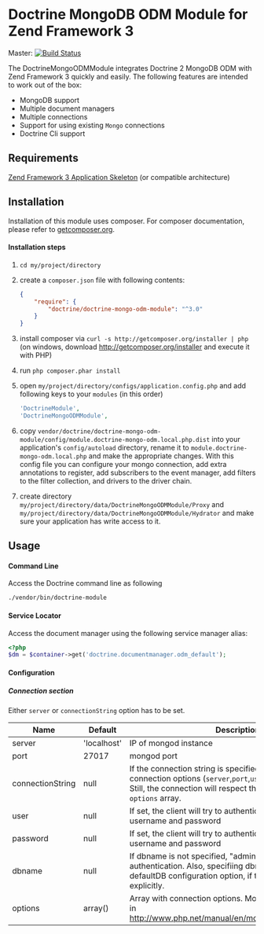 # Doctrine MongoDB ODM Module for Zend Framework 3

Master: [![Build Status](https://secure.travis-ci.org/doctrine/DoctrineMongoODMModule.png?branch=master)](http://travis-ci.org/doctrine/DoctrineMongoODMModule)

The DoctrineMongoODMModule integrates Doctrine 2 MongoDB ODM with Zend Framework 3
quickly and easily. The following features are intended to work out of the box:

  - MongoDB support
  - Multiple document managers
  - Multiple connections
  - Support for using existing `Mongo` connections
  - Doctrine Cli support

## Requirements
[Zend Framework 3 Application Skeleton](http://www.github.com/zendframework/ZendSkeletonApplication) (or compatible
architecture)

## Installation

Installation of this module uses composer. For composer documentation, please refer to
[getcomposer.org](http://getcomposer.org/).

#### Installation steps

  1. `cd my/project/directory`
  2. create a `composer.json` file with following contents:

     ```json
     {
         "require": {
             "doctrine/doctrine-mongo-odm-module": "^3.0"
         }
     }
     ```
  3. install composer via `curl -s http://getcomposer.org/installer | php` (on windows, download
     http://getcomposer.org/installer and execute it with PHP)
  4. run `php composer.phar install`
  5. open `my/project/directory/configs/application.config.php` and add following keys to your `modules` (in this order)

     ```php
     'DoctrineModule',
     'DoctrineMongoODMModule',
     ```

  6. copy `vendor/doctrine/doctrine-mongo-odm-module/config/module.doctrine-mongo-odm.local.php.dist` into your application's
     `config/autoload` directory, rename it to `module.doctrine-mongo-odm.local.php` and make the appropriate changes.
     With this config file you can configure your mongo connection, add extra annotations to register, add subscribers to
     the event manager, add filters to the filter collection, and drivers to the driver chain.

  7. create directory `my/project/directory/data/DoctrineMongoODMModule/Proxy` and
     `my/project/directory/data/DoctrineMongoODMModule/Hydrator` and make sure your application has write access to it.

## Usage

#### Command Line
Access the Doctrine command line as following

```sh
./vendor/bin/doctrine-module
```

#### Service Locator
Access the document manager using the following service manager alias:

```php
<?php
$dm = $container->get('doctrine.documentmanager.odm_default');
```

#### Configuration
##### Connection section

Either `server` or `connectionString` option has to be set.

| Name        | Default    |Description |
|-------------|------------|------------|
| server      |'localhost' | IP of mongod instance
| port        | 27017      | mongod port
| connectionString        | null      | If the connection string is specified, it will overwrite other connection options (`server`,`port`,`user`,`password`,`dbname`). Still, the connection will respect the settings passed in `options` array.
| user        | null        | If set, the client will try to authenticate with given username and password
| password    | null        | If set, the client will try to authenticate with given username and password
| dbname      | null        | If dbname is not specified, "admin" will be used for authentication. Also, specifiing dbname affecs the defaultDB configuration option, if that's not specified explicitly.
| options     | array()     | Array with connection options. More detailed description in http://www.php.net/manual/en/mongoclient.construct.php
